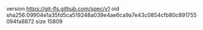 version https://git-lfs.github.com/spec/v1
oid sha256:09904e1a35fd5ca519248a039e4ae6ca9a7e43c0854cfb80c891755094fa8872
size 15809

